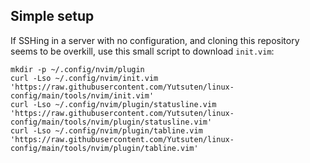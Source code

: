 ## Simple setup

If SSHing in a server with no configuration,
and cloning this repository seems to be overkill,
use this small script to download `init.vim`:

```shell
mkdir -p ~/.config/nvim/plugin
curl -Lso ~/.config/nvim/init.vim 'https://raw.githubusercontent.com/Yutsuten/linux-config/main/tools/nvim/init.vim'
curl -Lso ~/.config/nvim/plugin/statusline.vim 'https://raw.githubusercontent.com/Yutsuten/linux-config/main/tools/nvim/plugin/statusline.vim'
curl -Lso ~/.config/nvim/plugin/tabline.vim 'https://raw.githubusercontent.com/Yutsuten/linux-config/main/tools/nvim/plugin/tabline.vim'
```
